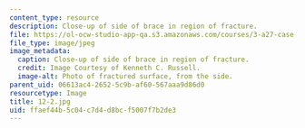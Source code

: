 ```yaml
---
content_type: resource
description: Close-up of side of brace in region of fracture.
file: https://ol-ocw-studio-app-qa.s3.amazonaws.com/courses/3-a27-case-studies-in-forensic-metallurgy-fall-2007/ffaef44b5c04c7d4d8bcf5007f7b2de3_12-2.jpg
file_type: image/jpeg
image_metadata:
  caption: Close-up of side of brace in region of fracture.
  credit: Image Courtesy of Kenneth C. Russell.
  image-alt: Photo of fractured surface, from the side.
parent_uid: 06613ac4-2652-5c9b-af60-567aaa9d86d0
resourcetype: Image
title: 12-2.jpg
uid: ffaef44b-5c04-c7d4-d8bc-f5007f7b2de3
---
```

